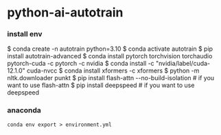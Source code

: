 # python-ai-autotrain

### install env
$ conda create -n autotrain python=3.10
$ conda activate autotrain
$ pip install autotrain-advanced
$ conda install pytorch torchvision torchaudio pytorch-cuda -c pytorch -c nvidia
$ conda install -c "nvidia/label/cuda-12.1.0" cuda-nvcc
$ conda install xformers -c xformers
$ python -m nltk.downloader punkt
$ pip install flash-attn --no-build-isolation # if you want to use flash-attn
$ pip install deepspeed # if you want to use deepspeed

### anaconda
    conda env export > environment.yml